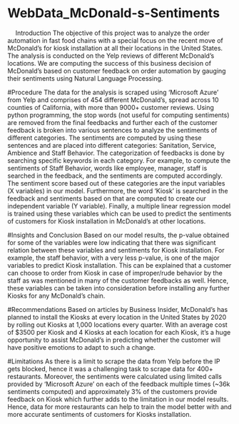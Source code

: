 # WebData_McDonald-s-Sentiments
 
Introduction
The objective of this project was to analyze the order automation in fast food chains with a special focus on the recent move of McDonald’s for kiosk installation at all their locations in the United States. The analysis is conducted on the Yelp reviews of different McDonald’s locations. We are computing the success of this business decision of McDonald’s based on customer feedback on order automation by gauging their sentiments using Natural Language Processing.

#Procedure
The data for the analysis is scraped using ‘Microsoft Azure’ from Yelp and comprises of 454 different McDonald’s, spread across 10 counties of California, with more than 9000+ customer reviews. Using python programming, the stop words (not useful for computing sentiments) are removed from the final feedbacks and further each of the customer feedback is broken into various sentences to analyze the sentiments of different categories. The sentiments are computed by using these sentences and are placed into different categories: Sanitation, Service, Ambience and Staff Behavior. The categorization of feedbacks is done by searching specific keywords in each category. For example, to compute the sentiments of Staff Behavior, words like employee, manager, staff is searched in the feedback, and the sentiments are computed accordingly. The sentiment score based out of these categories are the input variables (X variables) in our model. Furthermore, the word ‘Kiosk’ is searched in the feedback and sentiments based on that are computed to create our independent variable (Y variable). Finally, a multiple linear regression model is trained using these variables which can be used to predict the sentiments of customers for Kiosk installation in McDonald’s at other locations.   

#Insights and Conclusion
Based on our model results, the p-value obtained for some of the variables were low indicating that there was significant relation between these variables and sentiments for Kiosk installation. For example, the staff behavior, with a very less p-value, is one of the major variables to predict Kiosk installation. This can be explained that a customer can choose to order from Kiosk in case of improper/rude behavior by the staff as was mentioned in many of the customer feedbacks as well. Hence, these variables can be taken into consideration before installing any further Kiosks for any McDonald’s chain.

#Recommendations
Based on articles by Business Insider, McDonald’s has planned to install the Kiosks at every location in the United States by 2020 by rolling out Kiosks at 1,000 locations every quarter. With an average cost of $3500 per Kiosk and 4 Kiosks at each location for each Kiosk, it’s a huge opportunity to assist McDonald’s in predicting whether the customer will have positive emotions to adapt to such a change.

#Limitations
As there is a limit to scrape the data from Yelp before the IP gets blocked, hence it was a challenging task to scrape data for 400+ restaurants. Moreover, the sentiments were calculated using limited calls provided by ‘Microsoft Azure’ on each of the feedback multiple times (~36k sentiments computed) and approximately 3% of the customers provide feedback on Kiosk which further adds to the limitation in our model results. Hence, data for more restaurants can help to train the model better with and more accurate sentiments of customers for Kiosks installation.
